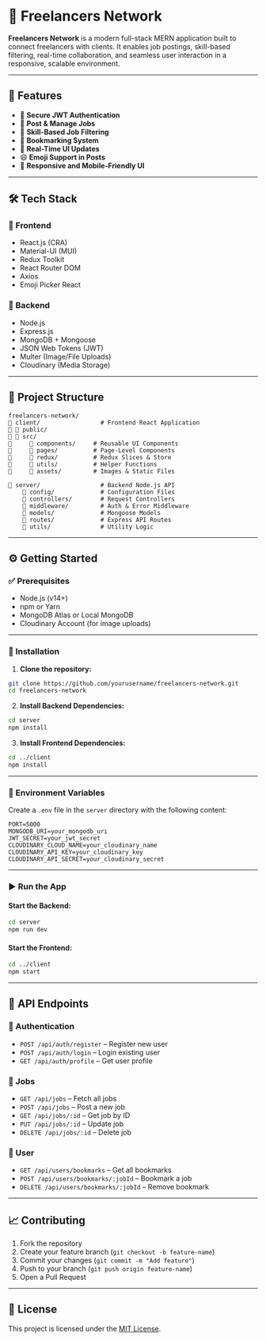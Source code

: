 # 📱 Freelancers Network

**Freelancers Network** is a modern full-stack MERN application built to connect freelancers with clients. It enables job postings, skill-based filtering, real-time collaboration, and seamless user interaction in a responsive, scalable environment.

---

## 🚀 Features

* 🔐 **Secure JWT Authentication**
* 📄 **Post & Manage Jobs**
* 🎯 **Skill-Based Job Filtering**
* 📌 **Bookmarking System**
* 🔄 **Real-Time UI Updates**
* 😄 **Emoji Support in Posts**
* 📱 **Responsive and Mobile-Friendly UI**

---

## 🛠️ Tech Stack

### 🔷 Frontend

* React.js (CRA)
* Material-UI (MUI)
* Redux Toolkit
* React Router DOM
* Axios
* Emoji Picker React

### 🔶 Backend

* Node.js
* Express.js
* MongoDB + Mongoose
* JSON Web Tokens (JWT)
* Multer (Image/File Uploads)
* Cloudinary (Media Storage)

---

## 📁 Project Structure

```
freelancers-network/
🕺 client/                 # Frontend React Application
🕺 🕺 public/
🕺 🕺 src/
🕺     🕺 components/     # Reusable UI Components
🕺     🕺 pages/          # Page-Level Components
🕺     🕺 redux/          # Redux Slices & Store
🕺     🕺 utils/          # Helper Functions
🕺     🕺 assets/         # Images & Static Files

🕺 server/                 # Backend Node.js API
    🕺 config/             # Configuration Files
    🕺 controllers/        # Request Controllers
    🕺 middleware/         # Auth & Error Middleware
    🕺 models/             # Mongoose Models
    🕺 routes/             # Express API Routes
    🕺 utils/              # Utility Logic
```

---

## ⚙️ Getting Started

### ✅ Prerequisites

* Node.js (v14+)
* npm or Yarn
* MongoDB Atlas or Local MongoDB
* Cloudinary Account (for image uploads)

---

### 📅 Installation

1. **Clone the repository:**

```bash
git clone https://github.com/yourusername/freelancers-network.git
cd freelancers-network
```

2. **Install Backend Dependencies:**

```bash
cd server
npm install
```

3. **Install Frontend Dependencies:**

```bash
cd ../client
npm install
```

---

### 🔐 Environment Variables

Create a `.env` file in the `server` directory with the following content:

```env
PORT=5000
MONGODB_URI=your_mongodb_uri
JWT_SECRET=your_jwt_secret
CLOUDINARY_CLOUD_NAME=your_cloudinary_name
CLOUDINARY_API_KEY=your_cloudinary_key
CLOUDINARY_API_SECRET=your_cloudinary_secret
```

---

### ▶️ Run the App

#### Start the Backend:

```bash
cd server
npm run dev
```

#### Start the Frontend:

```bash
cd ../client
npm start
```

---

## 📡 API Endpoints

### 🔐 Authentication

* `POST /api/auth/register` – Register new user
* `POST /api/auth/login` – Login existing user
* `GET /api/auth/profile` – Get user profile

### 📄 Jobs

* `GET /api/jobs` – Fetch all jobs
* `POST /api/jobs` – Post a new job
* `GET /api/jobs/:id` – Get job by ID
* `PUT /api/jobs/:id` – Update job
* `DELETE /api/jobs/:id` – Delete job

### 👤 User

* `GET /api/users/bookmarks` – Get all bookmarks
* `POST /api/users/bookmarks/:jobId` – Bookmark a job
* `DELETE /api/users/bookmarks/:jobId` – Remove bookmark

---

## 📈 Contributing

1. Fork the repository
2. Create your feature branch (`git checkout -b feature-name`)
3. Commit your changes (`git commit -m "Add feature"`)
4. Push to your branch (`git push origin feature-name`)
5. Open a Pull Request

---

## 📄 License

This project is licensed under the [MIT License](LICENSE).

